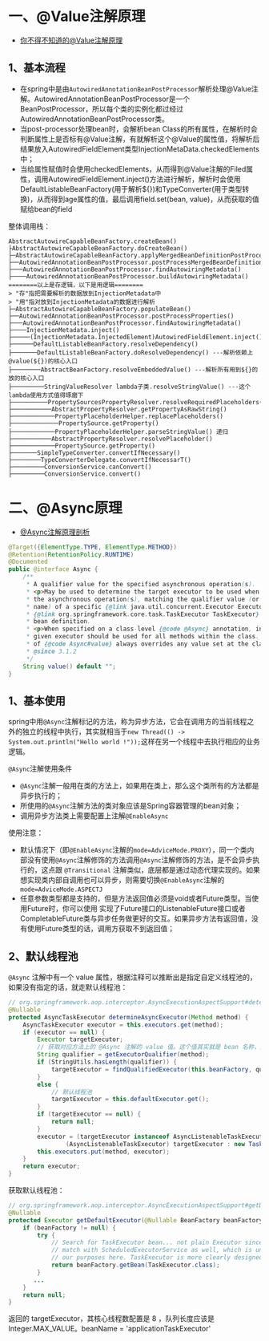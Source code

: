 # 一、@Value注解原理

- [你不得不知道的@Value注解原理](https://juejin.cn/post/6844903904732266510)

## 1、基本流程

- 在spring中是由`AutowiredAnnotationBeanPostProcessor`解析处理@Value注解。AutowiredAnnotationBeanPostProcessor是一个BeanPostProcessor，所以每个类的实例化都过经过AutowiredAnnotationBeanPostProcessor类。
- 当post-processor处理bean时，会解析bean Class的所有属性，在解析时会判断属性上是否标有@Value注解，有就解析这个@Value的属性值，将解析后结果放入AutowiredFieldElement类型InjectionMetaData.checkedElements中；
- 当给属性赋值时会使用checkedElements，从而得到@Value注解的Filed属性，调用AutowiredFieldElement.inject()方法进行解析，解析时会使用DefaultListableBeanFactory(用于解析${})和TypeConverter(用于类型转换)，从而得到age属性的值，最后调用field.set(bean, value)，从而获取的值赋给bean的field

整体调用栈：
```
AbstractAutowireCapableBeanFactory.createBean()                                    
├AbstractAutowireCapableBeanFactory.doCreateBean()                               
├─AbstractAutowireCapableBeanFactory.applyMergedBeanDefinitionPostProcessors()   
├──AutowiredAnnotationBeanPostProcessor.postProcessMergedBeanDefinition()        
├───AutowiredAnnotationBeanPostProcessor.findAutowiringMetadata()                
├────AutowiredAnnotationBeanPostProcessor.buildAutowiringMetadata() 
========以上是存逻辑，以下是用逻辑========
> "存"指把需要解析的数据放到InjectionMetadata中
> "用"指对放到InjectionMetadata的数据进行解析
├─AbstractAutowireCapableBeanFactory.populateBean()                               
├──AutowiredAnnotationBeanPostProcessor.postProcessProperties()                  
├───AutowiredAnnotationBeanPostProcessor.findAutowiringMetadata()                
├────InjectionMetadata.inject()                                                  
├─────(InjectionMetadata.InjectedElement)AutowiredFieldElement.inject()
├──────DefaultListableBeanFactory.resolveDependency()
├───────DefaultListableBeanFactory.doResolveDependency() ---解析依赖上@value(${})的核心入口
├────────AbstractBeanFactory.resolveEmbeddedValue() ---解析所有用到${}的放的核心入口
├─────────StringValueResolver lambda子类.resolveStringValue() ---这个lambda使用方式值得琢磨下
├──────────PropertySourcesPropertyResolver.resolveRequiredPlaceholders()
├───────────AbstractPropertyResolver.getPropertyAsRawString()
├────────────PropertyPlaceholderHelper.replacePlaceholders()
├─────────────PropertySource.getProperty()
├────────────PropertyPlaceholderHelper.parseStringValue() 递归
├───────────AbstractPropertyResolver.resolvePlaceholder()
├────────────PropertySource.getProperty()
├───────SimpleTypeConverter.convertIfNecessary()
├────────TypeConverterDelegate.convertIfNecessarT()
├─────────ConversionService.canConvert()
├─────────ConversionService.convert()
```

# 二、@Async原理

- [@Async注解原理剖析](https://www.cnblogs.com/thisiswhy/p/15233243.html)

```java
@Target({ElementType.TYPE, ElementType.METHOD})
@Retention(RetentionPolicy.RUNTIME)
@Documented
public @interface Async {
	/**
	 * A qualifier value for the specified asynchronous operation(s).
	 * <p>May be used to determine the target executor to be used when executing
	 * the asynchronous operation(s), matching the qualifier value (or the bean
	 * name) of a specific {@link java.util.concurrent.Executor Executor} or
	 * {@link org.springframework.core.task.TaskExecutor TaskExecutor}
	 * bean definition.
	 * <p>When specified on a class-level {@code @Async} annotation, indicates that the
	 * given executor should be used for all methods within the class. Method-level use
	 * of {@code Async#value} always overrides any value set at the class level.
	 * @since 3.1.2
	 */
	String value() default "";
}
```

## 1、基本使用

spring中用`@Async`注解标记的方法，称为异步方法，它会在调用方的当前线程之外的独立的线程中执行，其实就相当于`new Thread(() -> System.out.println("Hello world !"));`这样在另一个线程中去执行相应的业务逻辑。

`@Async`注解使用条件
- `@Async`注解一般用在类的方法上，如果用在类上，那么这个类所有的方法都是异步执行的；
- 所使用的`@Async`注解方法的类对象应该是Spring容器管理的bean对象；
- 调用异步方法类上需要配置上注解`@EnableAsync`

使用注意：
- 默认情况下（即`@EnableAsync`注解的`mode=AdviceMode.PROXY`），同一个类内部没有使用`@Async`注解修饰的方法调用`@Async`注解修饰的方法，是不会异步执行的，这点跟 `@Transitional` 注解类似，底层都是通过动态代理实现的。如果想实现类内部自调用也可以异步，则需要切换`@EnableAsync`注解的`mode=AdviceMode.ASPECTJ`
- 任意参数类型都是支持的，但是方法返回值必须是void或者Future类型。当使用Future时，你可以使用 实现了Future接口的ListenableFuture接口或者CompletableFuture类与异步任务做更好的交互。如果异步方法有返回值，没有使用Future类型的话，调用方获取不到返回值；

## 2、默认线程池

`@Async` 注解中有一个 value 属性，根据注释可以推断出是指定自定义线程池的，如果没有指定的话，就走默认线程池：
```java
// org.springframework.aop.interceptor.AsyncExecutionAspectSupport#determineAsyncExecutor
@Nullable
protected AsyncTaskExecutor determineAsyncExecutor(Method method) {
    AsyncTaskExecutor executor = this.executors.get(method);
    if (executor == null) {
        Executor targetExecutor;
        // 获取对应方法上的 @Async 注解的 value 值。这个值其实就是 bean 名称，如果不为空则从 Spring 容器中获取对应的 bean
        String qualifier = getExecutorQualifier(method);
        if (StringUtils.hasLength(qualifier)) {
            targetExecutor = findQualifiedExecutor(this.beanFactory, qualifier);
        }
        else {
            // 默认线程池
            targetExecutor = this.defaultExecutor.get();
        }
        if (targetExecutor == null) {
            return null;
        }
        executor = (targetExecutor instanceof AsyncListenableTaskExecutor ?
                (AsyncListenableTaskExecutor) targetExecutor : new TaskExecutorAdapter(targetExecutor));
        this.executors.put(method, executor);
    }
    return executor;
}
```
获取默认线程池：
```java
// org.springframework.aop.interceptor.AsyncExecutionAspectSupport#getDefaultExecutor
@Nullable
protected Executor getDefaultExecutor(@Nullable BeanFactory beanFactory) {
    if (beanFactory != null) {
        try {
            // Search for TaskExecutor bean... not plain Executor since that would
            // match with ScheduledExecutorService as well, which is unusable for
            // our purposes here. TaskExecutor is more clearly designed for it.
            return beanFactory.getBean(TaskExecutor.class);
        }
       ...
    }
    return null;
}
```
返回的 targetExecutor，其核心线程数配置是 8 ，队列长度应该是 Integer.MAX_VALUE。beanName = 'applicationTaskExecutor'
